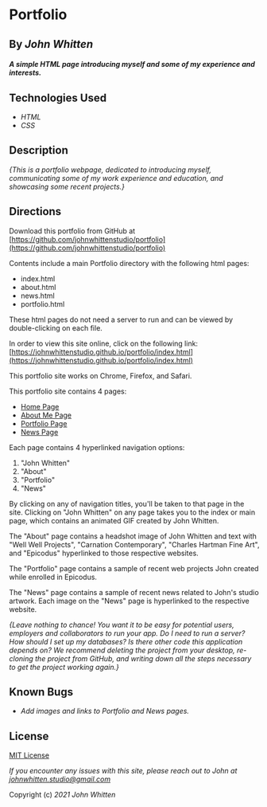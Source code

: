 # Portfolio

## By _**John Whitten**_

#### _A simple HTML page introducing myself and some of my experience and interests._

## Technologies Used

* _HTML_
* _CSS_

## Description

_{This is a portfolio webpage, dedicated to introducing myself, communicating some of my work experience and education, and showcasing some recent projects.}_

## Directions

Download this portfolio from GitHub at [https://github.com/johnwhittenstudio/portfolio](https://github.com/johnwhittenstudio/portfolio)

Contents include a main Portfolio directory with the following html pages:
* index.html 
* about.html
* news.html 
* portfolio.html

These html pages do not need a server to run and can be viewed by double-clicking on each file.

In order to view this site online, click on the following link:
[https://johnwhittenstudio.github.io/portfolio/index.html](https://johnwhittenstudio.github.io/portfolio/index.html)

This portfolio site works on Chrome, Firefox, and Safari.

This portfolio site contains 4 pages:
* [Home Page](https://johnwhittenstudio.github.io/portfolio/index.html)
* [About Me Page](https://johnwhittenstudio.github.io/portfolio/about.html)
* [Portfolio Page](https://johnwhittenstudio.github.io/portfolio/portfolio.html)
* [News Page](https://johnwhittenstudio.github.io/portfolio/news.html)


Each page contains 4 hyperlinked navigation options:
1. "John Whitten" 
2. "About"
3. "Portfolio"
4. "News"

By clicking on any of navigation titles, you'll be taken to that page in the site. Clicking on "John Whitten" on any page takes you to the index or main page, which contains an animated GIF created by John Whitten. 

The "About" page contains a headshot image of John Whitten and text with "Well Well Projects", "Carnation Contemporary", "Charles Hartman Fine Art", and "Epicodus" hyperlinked to those respective websites. 

The "Portfolio" page contains a sample of recent web projects John created while enrolled in Epicodus. 

The "News" page contains a sample of recent news related to John's studio artwork. Each image on the "News" page is hyperlinked to the respective website. 

_{Leave nothing to chance! You want it to be easy for potential users, employers and collaborators to run your app. Do I need to run a server? How should I set up my databases? Is there other code this application depends on? We recommend deleting the project from your desktop, re-cloning the project from GitHub, and writing down all the steps necessary to get the project working again.}_

## Known Bugs

* _Add images and links to Portfolio and News pages._

## License

[MIT License](https://opensource.org/licenses/MIT)

_If you encounter any issues with this site, please reach out to John at [johnwhitten.studio@gmail.com](mailto:johnwhitten.studio@gmail.com)_

Copyright (c) _2021_ _John Whitten_
